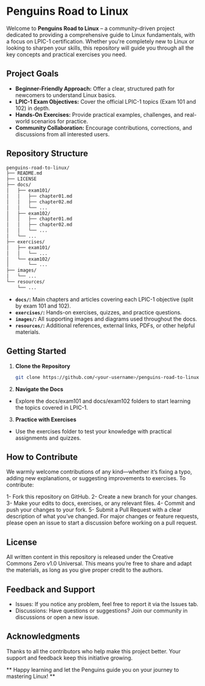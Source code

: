 # Penguins Road to Linux

Welcome to **Penguins Road to Linux** – a community-driven project dedicated to providing a comprehensive guide to Linux fundamentals, with a focus on LPIC-1 certification. Whether you're completely new to Linux or looking to sharpen your skills, this repository will guide you through all the key concepts and practical exercises you need.

## Project Goals

- **Beginner-Friendly Approach:** Offer a clear, structured path for newcomers to understand Linux basics.  
- **LPIC-1 Exam Objectives:** Cover the official LPIC-1 topics (Exam 101 and 102) in depth.  
- **Hands-On Exercises:** Provide practical examples, challenges, and real-world scenarios for practice.  
- **Community Collaboration:** Encourage contributions, corrections, and discussions from all interested users.

## Repository Structure

```bash
penguins-road-to-linux/
├── README.md
├── LICENSE
├── docs/
│   ├── exam101/
│   │   ├── chapter01.md
│   │   ├── chapter02.md
│   │   └── ...
│   ├── exam102/
│   │   ├── chapter01.md
│   │   ├── chapter02.md
│   │   └── ...
│   └── ...
├── exercises/
│   ├── exam101/
│   │   └── ...
│   └── exam102/
│       └── ...
├── images/
│   └── ...
└── resources/
    └── ...
```

- **`docs/`:** Main chapters and articles covering each LPIC-1 objective (split by exam 101 and 102).  
- **`exercises/`:** Hands-on exercises, quizzes, and practice questions.  
- **`images/`:** All supporting images and diagrams used throughout the docs.  
- **`resources/`:** Additional references, external links, PDFs, or other helpful materials.  

## Getting Started

1. **Clone the Repository**  
   ```bash
   git clone https://github.com/<your-username>/penguins-road-to-linux.git
   ```

2. **Navigate the Docs**
  - Explore the docs/exam101 and docs/exam102 folders to start learning the topics covered in LPIC-1.


3. **Practice with Exercises**
  - Use the exercises folder to test your knowledge with practical assignments and quizzes.

## How to Contribute
We warmly welcome contributions of any kind—whether it’s fixing a typo, adding new explanations, or suggesting improvements to exercises. To contribute:

1- Fork this repository on GitHub.
2- Create a new branch for your changes.
3- Make your edits to docs, exercises, or any relevant files.
4- Commit and push your changes to your fork.
5- Submit a Pull Request with a clear description of what you’ve changed.
For major changes or feature requests, please open an issue to start a discussion before working on a pull request.


## License
All written content in this repository is released under the Creative Commons Zero v1.0 Universal. This means you’re free to share and adapt the materials, as long as you give proper credit to the authors.

## Feedback and Support
  - Issues: If you notice any problem, feel free to report it via the Issues tab.
  - Discussions: Have questions or suggestions? Join our community in discussions or open a new issue.

## Acknowledgments
Thanks to all the contributors who help make this project better. Your support and feedback keep this initiative growing.

** Happy learning and let the Penguins guide you on your journey to mastering Linux! **
